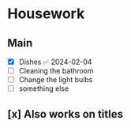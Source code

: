 
# Housework
## Main
- [x] Dishes ✅ 2024-02-04
- [ ] Cleaning the bathroom
- [ ] Change the light bulbs
- [ ] something else
## [x] Also works on titles
